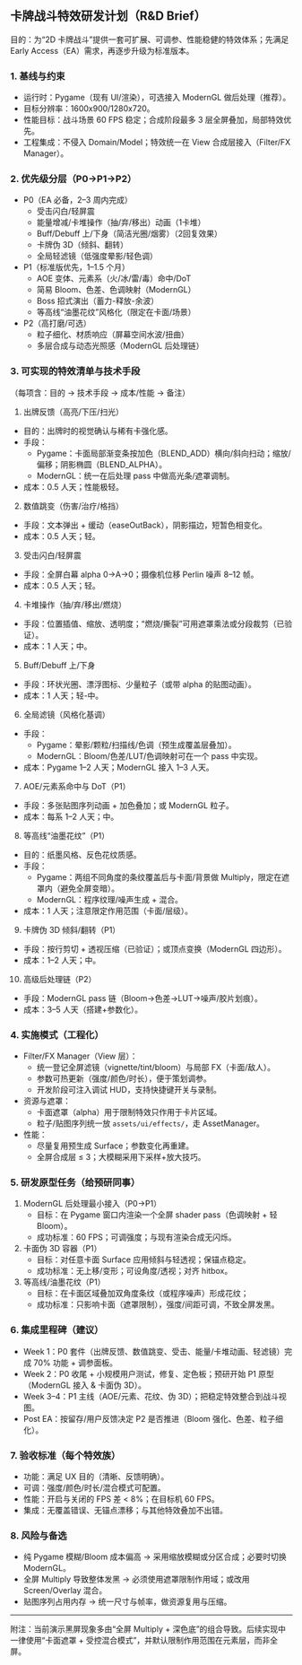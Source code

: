 ## 卡牌战斗特效研发计划（R&D Brief）

目的：为“2D 卡牌战斗”提供一套可扩展、可调参、性能稳健的特效体系；先满足 Early Access（EA）需求，再逐步升级为标准版本。

### 1. 基线与约束
- 运行时：Pygame（现有 UI/渲染），可选接入 ModernGL 做后处理（推荐）。
- 目标分辨率：1600x900/1280x720。
- 性能目标：战斗场景 60 FPS 稳定；合成阶段最多 3 层全屏叠加，局部特效优先。
- 工程集成：不侵入 Domain/Model；特效统一在 View 合成层接入（Filter/FX Manager）。

### 2. 优先级分层（P0→P1→P2）
- P0（EA 必备，2–3 周内完成）
  <!-- - 出牌反馈（高亮/下压/扫光） -->
  <!-- - 伤害/治疗/格挡数值跳变 -->
  - 受击闪白/轻屏震
  - 能量增减/卡堆操作（抽/弃/移出）动画（1卡堆）
  - Buff/Debuff 上/下身（简洁光圈/烟雾）（2回复效果）
  - 卡牌伪 3D（倾斜、翻转）
  - 全局轻滤镜（低强度晕影/轻色调）
- P1（标准版优先，1–1.5 个月）
  - AOE 变体、元素系（火/冰/雷/毒）命中/DoT
  - 简易 Bloom、色差、色调映射（ModernGL）
  - Boss 招式演出（蓄力-释放-余波）
  - 等高线“油墨花纹”风格化（限定在卡面/场景）
- P2（高打磨/可选）
  - 粒子细化、材质响应（屏幕空间水波/扭曲）
  - 多层合成与动态光照感（ModernGL 后处理链）

### 3. 可实现的特效清单与技术手段
（每项含：目的 → 技术手段 → 成本/性能 → 备注）

1) 出牌反馈（高亮/下压/扫光）
- 目的：出牌时的视觉确认与稀有卡强化感。
- 手段：
  - Pygame：卡面局部渐变条按加色（BLEND_ADD）横向/斜向扫动；缩放/偏移；阴影椭圆（BLEND_ALPHA）。
  - ModernGL：统一在后处理 pass 中做高光条/遮罩调制。
- 成本：0.5 人天；性能极轻。

2) 数值跳变（伤害/治疗/格挡）
- 手段：文本弹出 + 缓动（easeOutBack），阴影描边，短暂色相变化。
- 成本：0.5 人天；轻。

3) 受击闪白/轻屏震
- 手段：全屏白幕 alpha 0→A→0；摄像机位移 Perlin 噪声 8–12 帧。
- 成本：0.5 人天；轻。

4) 卡堆操作（抽/弃/移出/燃烧）
- 手段：位置插值、缩放、透明度；“燃烧/撕裂”可用遮罩乘法或分段裁剪（已验证）。
- 成本：1 人天；中。

5) Buff/Debuff 上/下身
- 手段：环状光圈、漂浮图标、少量粒子（或带 alpha 的贴图动画）。
- 成本：1 人天；轻-中。

6) 全局滤镜（风格化基调）
- 手段：
  - Pygame：晕影/颗粒/扫描线/色调（预生成覆盖层叠加）。
  - ModernGL：Bloom/色差/LUT/色调映射可在一个 pass 中实现。
- 成本：Pygame 1–2 人天；ModernGL 接入 1–3 人天。

7) AOE/元素系命中与 DoT（P1）
- 手段：多张贴图序列动画 + 加色叠加；或 ModernGL 粒子。
- 成本：每系 1–2 人天；中。

8) 等高线“油墨花纹”（P1）
- 目的：纸墨风格、反色花纹质感。
- 手段：
  - Pygame：两组不同角度的条纹覆盖后与卡面/背景做 Multiply，限定在遮罩内（避免全屏变暗）。
  - ModernGL：程序纹理/噪声生成 + 混合。
- 成本：1 人天；注意限定作用范围（卡面/层级）。

9) 卡牌伪 3D 倾斜/翻转（P1）
- 手段：按行剪切 + 透视压缩（已验证）；或顶点变换（ModernGL 四边形）。
- 成本：1–2 人天；中。

10) 高级后处理链（P2）
- 手段：ModernGL pass 链（Bloom→色差→LUT→噪声/胶片划痕）。
- 成本：3–5 人天（搭建+参数化）。

### 4. 实施模式（工程化）
- Filter/FX Manager（View 层）：
  - 统一登记全屏滤镜（vignette/tint/bloom）与局部 FX（卡面/敌人）。
  - 参数可热更新（强度/颜色/时长），便于策划调参。
  - 开发阶段可注入调试 HUD，支持快捷键开关与录制。
- 资源与遮罩：
  - 卡面遮罩（alpha）用于限制特效只作用于卡片区域。
  - 粒子/贴图序列统一放 `assets/ui/effects/`，走 AssetManager。
- 性能：
  - 尽量复用预生成 Surface；参数变化再重建。
  - 全屏合成层 ≤ 3；大模糊采用下采样+放大技巧。

### 5. 研发原型任务（给预研同事）
1) ModernGL 后处理最小接入（P0→P1）
   - 目标：在 Pygame 窗口内渲染一个全屏 shader pass（色调映射 + 轻 Bloom）。
   - 成功标准：60 FPS；可调强度；与现有渲染合成无闪烁。
2) 卡面伪 3D 容器（P1）
   - 目标：对任意卡面 Surface 应用倾斜与轻透视；保锚点稳定。
   - 成功标准：无上移/变形；可设角度/透视；对齐 hitbox。
3) 等高线/油墨花纹（P1）
   - 目标：在卡面区域叠加双角度条纹（或程序噪声）形成花纹；
   - 成功标准：只影响卡面（遮罩限制），强度/间距可调，不致全屏发黑。

### 6. 集成里程碑（建议）
- Week 1：P0 套件（出牌反馈、数值跳变、受击、能量/卡堆动画、轻滤镜）完成 70% 功能 + 调参面板。
- Week 2：P0 收尾 + 小规模用户测试，修复、定色板；预研开始 P1 原型（ModernGL 接入 & 卡面伪 3D）。
- Week 3–4：P1 主线（AOE/元素、花纹、伪 3D）；把稳定特效整合到战斗视图。
- Post EA：按留存/用户反馈决定 P2 是否推进（Bloom 强化、色差、粒子细化）。

### 7. 验收标准（每个特效族）
- 功能：满足 UX 目的（清晰、反馈明确）。
- 可调：强度/颜色/时长/混合模式可配置。
- 性能：开启与关闭的 FPS 差 < 8%；在目标机 60 FPS。
- 集成：无覆盖错误、无锚点漂移；与其他特效叠加不出错。

### 8. 风险与备选
- 纯 Pygame 模糊/Bloom 成本偏高 → 采用缩放模糊或分区合成；必要时切换 ModernGL。
- 全屏 Multiply 导致整体发黑 → 必须使用遮罩限制作用域；或改用 Screen/Overlay 混合。
- 贴图序列占用内存 → 统一尺寸与帧率，做资源复用与压缩。

---
附注：当前演示黑屏现象多由“全屏 Multiply + 深色底”的组合导致。后续实现中一律使用“卡面遮罩 + 受控混合模式”，并默认限制作用范围在元素层，而非全屏。


